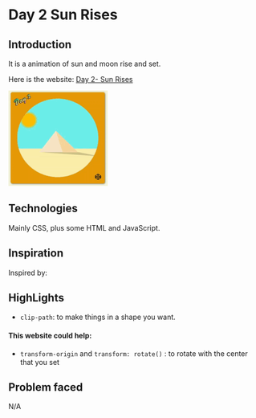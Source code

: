 # Day 2 Sun Rises
## Introduction
It is a animation of sun and moon rise and set.

Here is the website: [Day 2- Sun Rises](https://louuu03.github.io/EverydayLilChallenge/D2-SunRises/SunRises.html)


![alt text](./Icon/gif.gif)


## Technologies
Mainly CSS, plus some HTML and JavaScript.


## Inspiration
Inspired by:


## HighLights
* ``` clip-path ```: 
    to make things in a shape you want.
 ####   This website could help: 
* ``` transform-origin ``` and ``` transform: rotate() ``` :
    to rotate with the center that you set


## Problem faced
N/A